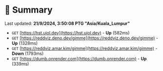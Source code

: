 # 📖 Summary
Last updated: **21/9/2024, 3:50:08 PTG "Asia/Kuala_Lumpur"**

- `GET` [https://hst.ujol.dev](https://hst.ujol.dev) - **Up** (582ms)
- `GET` [https://reddviz.deno.dev/gimme](https://reddviz.deno.dev/gimme) - **Up** (1328ms)
- `GET` [https://reddviz.amar.kim/gimme](https://reddviz.amar.kim/gimme) - **Down** (1793ms)
- `GET` [https://dumb.onrender.com](https://dumb.onrender.com) - **Up** (339ms)
